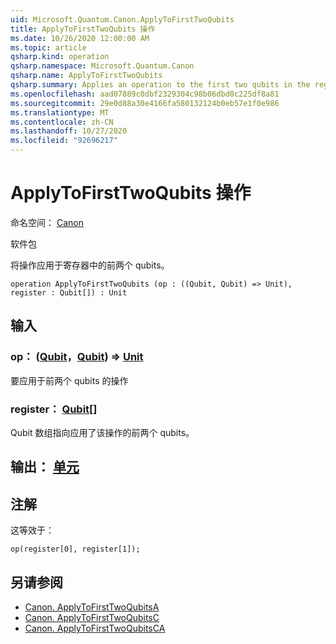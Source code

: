 ```yaml
---
uid: Microsoft.Quantum.Canon.ApplyToFirstTwoQubits
title: ApplyToFirstTwoQubits 操作
ms.date: 10/26/2020 12:00:00 AM
ms.topic: article
qsharp.kind: operation
qsharp.namespace: Microsoft.Quantum.Canon
qsharp.name: ApplyToFirstTwoQubits
qsharp.summary: Applies an operation to the first two qubits in the register.
ms.openlocfilehash: aad07889c0dbf2329304c98b06dbd0c225df8a81
ms.sourcegitcommit: 29e0d88a30e4166fa580132124b0eb57e1f0e986
ms.translationtype: MT
ms.contentlocale: zh-CN
ms.lasthandoff: 10/27/2020
ms.locfileid: "92696217"
---
```

# <a name="applytofirsttwoqubits-operation"></a>ApplyToFirstTwoQubits 操作

命名空间： [Canon](xref:Microsoft.Quantum.Canon)

软件包 [](https://nuget.org/packages/)


将操作应用于寄存器中的前两个 qubits。

```qsharp
operation ApplyToFirstTwoQubits (op : ((Qubit, Qubit) => Unit), register : Qubit[]) : Unit
```


## <a name="input"></a>输入

### <a name="op--qubitqubit--unit"></a>op： ([Qubit](xref:microsoft.quantum.lang-ref.qubit)，[Qubit](xref:microsoft.quantum.lang-ref.qubit)) => [Unit](xref:microsoft.quantum.lang-ref.unit) 

要应用于前两个 qubits 的操作


### <a name="register--qubit"></a>register： [Qubit](xref:microsoft.quantum.lang-ref.qubit)[]

Qubit 数组指向应用了该操作的前两个 qubits。



## <a name="output--unit"></a>输出： [单元](xref:microsoft.quantum.lang-ref.unit)



## <a name="remarks"></a>注解

这等效于：

```qsharp
op(register[0], register[1]);
```

## <a name="see-also"></a>另请参阅

- [Canon. ApplyToFirstTwoQubitsA](xref:Microsoft.Quantum.Canon.ApplyToFirstTwoQubitsA)
- [Canon. ApplyToFirstTwoQubitsC](xref:Microsoft.Quantum.Canon.ApplyToFirstTwoQubitsC)
- [Canon. ApplyToFirstTwoQubitsCA](xref:Microsoft.Quantum.Canon.ApplyToFirstTwoQubitsCA)